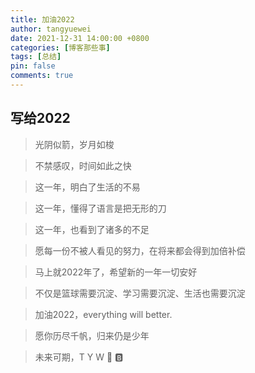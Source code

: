```yaml
---
title: 加油2022
author: tangyuewei
date: 2021-12-31 14:00:00 +0800
categories: [博客那些事]
tags: [总结]
pin: false
comments: true
---
```

## 写给2022

> 光阴似箭，岁月如梭

> 不禁感叹，时间如此之快

> 这一年，明白了生活的不易

> 这一年，懂得了语言是把无形的刀

> 这一年，也看到了诸多的不足

> 愿每一份不被人看见的努力，在将来都会得到加倍补偿

> 马上就2022年了，希望新的一年一切安好

> 不仅是篮球需要沉淀、学习需要沉淀、生活也需要沉淀

> 加油2022，everything will better.

> 愿你历尽千帆，归来仍是少年

> 未来可期，T Y W 🐄 🅱️


